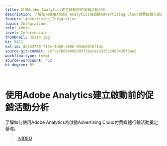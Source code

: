 ```yaml
---
title: 使用Adobe Analytics建立啟動前的促銷活動分析
description: 了解如何使用Adobe Analytics為啟動Advertising Cloud付費媒體行銷活動奠定基礎。
feature: Advertising Integration
topic: Integrations
role: Admin
level: Intermediate
thumbnail: 35114.jpg
kt: 5471
exl-id: dc363748-713e-4a68-a686-99a65076f1dc
source-git-commit: ecfce7b894986903f28ecaaa3252c903420f5aa8
workflow-type: tm+mt
source-wordcount: '52'
ht-degree: 0%

---
```


# 使用Adobe Analytics建立啟動前的促銷活動分析

了解如何使用Adobe Analytics為啟動Advertising Cloud付費媒體行銷活動奠定基礎。

>[!VIDEO](https://video.tv.adobe.com/v/35114/?quality=12&learn=on)
